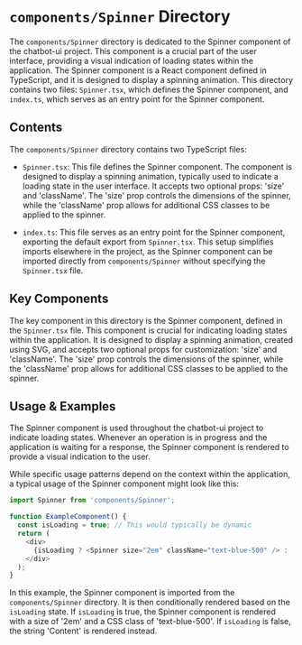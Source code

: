 
# `components/Spinner` Directory

The `components/Spinner` directory is dedicated to the Spinner component of the chatbot-ui project. This component is a crucial part of the user interface, providing a visual indication of loading states within the application. The Spinner component is a React component defined in TypeScript, and it is designed to display a spinning animation. This directory contains two files: `Spinner.tsx`, which defines the Spinner component, and `index.ts`, which serves as an entry point for the Spinner component.

## Contents

The `components/Spinner` directory contains two TypeScript files:

- `Spinner.tsx`: This file defines the Spinner component. The component is designed to display a spinning animation, typically used to indicate a loading state in the user interface. It accepts two optional props: 'size' and 'className'. The 'size' prop controls the dimensions of the spinner, while the 'className' prop allows for additional CSS classes to be applied to the spinner.

- `index.ts`: This file serves as an entry point for the Spinner component, exporting the default export from `Spinner.tsx`. This setup simplifies imports elsewhere in the project, as the Spinner component can be imported directly from `components/Spinner` without specifying the `Spinner.tsx` file.

## Key Components

The key component in this directory is the Spinner component, defined in the `Spinner.tsx` file. This component is crucial for indicating loading states within the application. It is designed to display a spinning animation, created using SVG, and accepts two optional props for customization: 'size' and 'className'. The 'size' prop controls the dimensions of the spinner, while the 'className' prop allows for additional CSS classes to be applied to the spinner.

## Usage & Examples

The Spinner component is used throughout the chatbot-ui project to indicate loading states. Whenever an operation is in progress and the application is waiting for a response, the Spinner component is rendered to provide a visual indication to the user.

While specific usage patterns depend on the context within the application, a typical usage of the Spinner component might look like this:

```typescript
import Spinner from 'components/Spinner';

function ExampleComponent() {
  const isLoading = true; // This would typically be dynamic
  return (
    <div>
      {isLoading ? <Spinner size="2em" className="text-blue-500" /> : 'Content'}
    </div>
  );
}
```

In this example, the Spinner component is imported from the `components/Spinner` directory. It is then conditionally rendered based on the `isLoading` state. If `isLoading` is true, the Spinner component is rendered with a size of '2em' and a CSS class of 'text-blue-500'. If `isLoading` is false, the string 'Content' is rendered instead.
